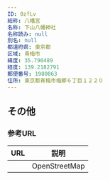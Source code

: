 ```yaml
---
ID: 0zfLv
総称: 八幡宮
名称: 下山八幡神社
名称読み: null
別名: null
都道府県: 東京都
区域: 青梅市
緯度: 35.790489
経度: 139.2182791
郵便番号: 1980063
住所: 東京都青梅市梅郷６丁目１２２０
---
```


## その他

### 参考URL

| URL | 説明          |
| --- | ------------- |
|     | OpenStreetMap |
